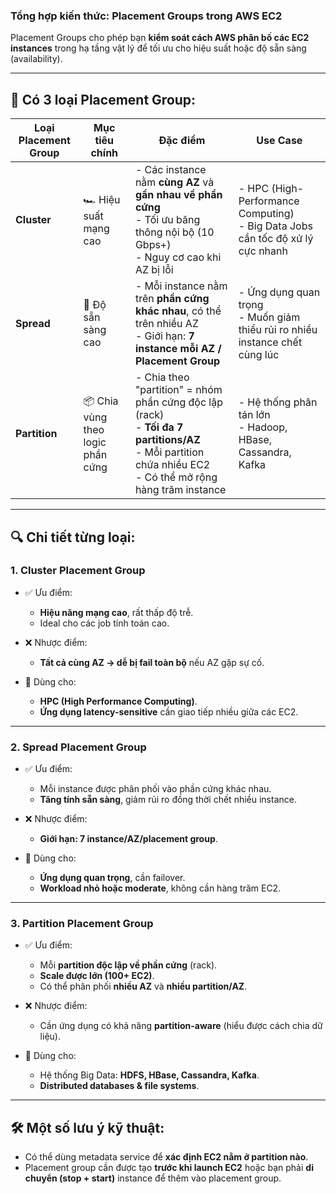 ### Tổng hợp kiến thức: **Placement Groups trong AWS EC2**

Placement Groups cho phép bạn **kiểm soát cách AWS phân bố các EC2 instances** trong hạ tầng vật lý để tối ưu cho hiệu suất hoặc độ sẵn sàng (availability).

---

## 🧱 Có 3 loại **Placement Group**:

| Loại Placement Group | Mục tiêu chính                    | Đặc điểm                                                                                                                                                         | Use Case                                                                         |
| -------------------- | --------------------------------- | ---------------------------------------------------------------------------------------------------------------------------------------------------------------- | -------------------------------------------------------------------------------- |
| **Cluster**          | 🏎 Hiệu suất mạng cao             | - Các instance nằm **cùng AZ** và **gần nhau về phần cứng**<br>- Tối ưu băng thông nội bộ (10 Gbps+)<br>- Nguy cơ cao khi AZ bị lỗi                              | - HPC (High-Performance Computing)<br>- Big Data Jobs cần tốc độ xử lý cực nhanh |
| **Spread**           | 🔐 Độ sẵn sàng cao                | - Mỗi instance nằm trên **phần cứng khác nhau**, có thể trên nhiều AZ<br>- Giới hạn: **7 instance mỗi AZ / Placement Group**                                     | - Ứng dụng quan trọng<br>- Muốn giảm thiểu rủi ro nhiều instance chết cùng lúc   |
| **Partition**        | 📦 Chia vùng theo logic phần cứng | - Chia theo "partition" = nhóm phần cứng độc lập (rack)<br>- **Tối đa 7 partitions/AZ**<br>- Mỗi partition chứa nhiều EC2<br>- Có thể mở rộng hàng trăm instance | - Hệ thống phân tán lớn<br>- Hadoop, HBase, Cassandra, Kafka                     |

---

## 🔍 Chi tiết từng loại:

### 1. **Cluster Placement Group**

* ✅ Ưu điểm:

  * **Hiệu năng mạng cao**, rất thấp độ trễ.
  * Ideal cho các job tính toán cao.
* ❌ Nhược điểm:

  * **Tất cả cùng AZ → dễ bị fail toàn bộ** nếu AZ gặp sự cố.
* 🎯 Dùng cho:

  * **HPC (High Performance Computing)**.
  * **Ứng dụng latency-sensitive** cần giao tiếp nhiều giữa các EC2.

---

### 2. **Spread Placement Group**

* ✅ Ưu điểm:

  * Mỗi instance được phân phối vào phần cứng khác nhau.
  * **Tăng tính sẵn sàng**, giảm rủi ro đồng thời chết nhiều instance.
* ❌ Nhược điểm:

  * **Giới hạn: 7 instance/AZ/placement group**.
* 🎯 Dùng cho:

  * **Ứng dụng quan trọng**, cần failover.
  * **Workload nhỏ hoặc moderate**, không cần hàng trăm EC2.

---

### 3. **Partition Placement Group**

* ✅ Ưu điểm:

  * Mỗi **partition độc lập về phần cứng** (rack).
  * **Scale được lớn (100+ EC2)**.
  * Có thể phân phối **nhiều AZ** và **nhiều partition/AZ**.
* ❌ Nhược điểm:

  * Cần ứng dụng có khả năng **partition-aware** (hiểu được cách chia dữ liệu).
* 🎯 Dùng cho:

  * Hệ thống Big Data: **HDFS, HBase, Cassandra, Kafka**.
  * **Distributed databases & file systems**.

---

## 🛠️ Một số lưu ý kỹ thuật:

* Có thể dùng metadata service để **xác định EC2 nằm ở partition nào**.
* Placement group cần được tạo **trước khi launch EC2** hoặc bạn phải **di chuyển (stop + start)** instance để thêm vào placement group.
